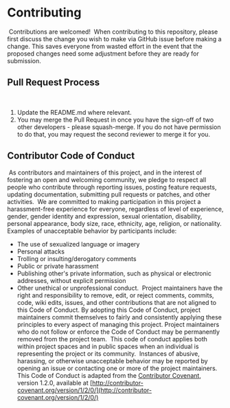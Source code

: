 # Contributing
​
Contributions are welcomed! 
​
When contributing to this repository, please first discuss the change you wish to make via GitHub
issue before making a change.  This saves everyone from wasted effort in the event that the proposed
changes need some adjustment before they are ready for submission.
​
## Pull Request Process
​
1. Update the README.md where relevant.
2. You may merge the Pull Request in once you have the sign-off of two other developers - please squash-merge. If you 
   do not have permission to do that, you may request the second reviewer to merge it for you.
​
## Contributor Code of Conduct
​
As contributors and maintainers of this project, and in the interest of fostering an open and 
welcoming community, we pledge to respect all people who contribute through reporting issues, 
posting feature requests, updating documentation, submitting pull requests or patches, and other 
activities.
​
We are committed to making participation in this project a harassment-free experience for everyone, 
regardless of level of experience, gender, gender identity and expression, sexual orientation, 
disability, personal appearance, body size, race, ethnicity, age, religion, or nationality.
​
Examples of unacceptable behavior by participants include:
​
* The use of sexualized language or imagery
* Personal attacks
* Trolling or insulting/derogatory comments
* Public or private harassment
* Publishing other's private information, such as physical or electronic addresses, without explicit
  permission
* Other unethical or unprofessional conduct.
​
Project maintainers have the right and responsibility to remove, edit, or reject comments, commits, 
code, wiki edits, issues, and other contributions that are not aligned to this Code of Conduct. By 
adopting this Code of Conduct, project maintainers commit themselves to fairly and consistently 
applying these principles to every aspect of managing this project. Project maintainers who do not 
follow or enforce the Code of Conduct may be permanently removed from the project team.
​
This code of conduct applies both within project spaces and in public spaces when an individual is 
representing the project or its community.
​
Instances of abusive, harassing, or otherwise unacceptable behavior may be reported by opening an 
issue or contacting one or more of the project maintainers.
​
This Code of Conduct is adapted from the [Contributor Covenant](http://contributor-covenant.org), 
version 1.2.0, available at 
[http://contributor-covenant.org/version/1/2/0/](http://contributor-covenant.org/version/1/2/0/)
